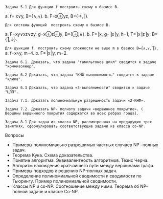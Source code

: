 `Задача 5.1 Для функции f построить схему в базисе B.`

a. f= x∨y, B={∧,≈}.
b. F=x⊕yz, B={→,⎤}.

`Для системы функций  построить схему в базисе B.`

a. F=xy∨xz∨zy, g=x⊕z⊕y; B={⊕,∧}.
b. F=⎤x, g=⎤x⎤y, h=1, T=⎤x⎤z⎤y; B={⎤,↓}.

`Для функции f  построить схему сложности не выше m в базисе B={∧,∨,⎤}.`
a. f=x≈y, m=4.
b. F=⎤x⎤y, m=2.

`Задача 6.1. Доказать, что задача "гамильтонов цикл" сводится к задаче "коммивояжер".`

`Задача 6.2 Доказать, что задача "КНФ выполнимость" сводится к задаче "клика".`

`Задача 6.3 Доказать, что задача «3-выполнимости" сводится к задаче "ЦЛП".`

`Задача 7.1. Доказать полиномиальную разрешимость задачи «2-КНФ».`

`Задача 7.2. Доказать NP- полноту задачи «вершинное покрытие». ( Вершины вершинного покрытия содержатся во всех ребрах графа).`

`Задача 8.1 Для задач из класса NP, рассмотренных на предыдущих трех занятиях, сформулировать соответствующие задачи из класса co-NP.`

Вопросы

- Примеры полиномиально разрешимых частных случаев  NP –полных задач.
- Теорема Кука. Схема доказательства.
- Понятие алгоритма. Эквивалентность алгоритмов. Тезис Черча.
- Алгоритм нахождения кратчайшего пути между вершинами графа.
- Примеры подходов к решению NP-полных задач.
- Определение полиномиальной сводимости и сводимости по Тьюрингу. Пример полиномиальной сводимости.
- Классы NP и co-NP. Соотношение между ними. Теорема об  NP–полной задаче и классе Co-NP.

